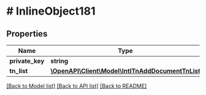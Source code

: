 # # InlineObject181

## Properties

Name | Type | Description | Notes
------------ | ------------- | ------------- | -------------
**private_key** | **string** |  | [optional]
**tn_list** | [**\OpenAPI\Client\Model\IntlTnAddDocumentTnList**](IntlTnAddDocumentTnList.md) |  | [optional]

[[Back to Model list]](../../README.md#models) [[Back to API list]](../../README.md#endpoints) [[Back to README]](../../README.md)
